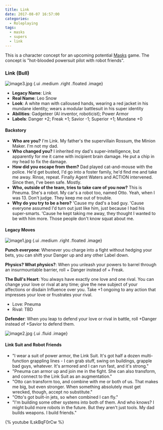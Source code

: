 ```yaml
---
title: Link
date: 2017-08-07 16:57:00
categories:
  - Roleplaying
tags:
  - masks
  - supers
  - link
---
```


This is a character concept for an upcoming potential [Masks](http://www.magpiegames.com/masks/) game.
The concept is "hot-blooded powersuit pilot with robot friends".

<!-- more -->

### Link (Bull)

![image3.jpg](/assets/rpg/link/image3.jpg) {.ui .medium .right .floated .image}

* **Legacy Name**: Link
* **Real Name**: Leo Snow
* **Look**: A white man with calloused hands, wearing a red jacket in his mundane identity; wears a modular battlesuit in his super identity
* **Abilities**: Gadgeteer (AI inventor, roboticist); Power Armor
* **Labels**: Danger +2; Freak +1; Savior -1; Superior +1; Mundane +0

#### Backstory

* **Who are you?** I'm Link. My father's the supervillain Rossum, the Minion Maker. I'm not my dad.
* **Who changed you?** I inherited my dad's super-intelligence, but apparently for me it came with incipient brain damage. He put a chip in my head to fix the damage.
* **How did you escape from them?** Dad played cat-and-mouse with the police. He'd get busted, I'd go into a foster family, he'd find me and take me away. Rinse, repeat. Finally Agent Waters and ACTION intervened. Since then, I've been safe. Mostly.
* **Who, outside of the team, tries to take care of you now?** This is Pneuma. She's a robot. My car's a robot too, named Otto. Yeah, when I was 13. Don't judge. They keep me out of trouble.
* **Why do you try to be a hero?** 'Cause my dad's a bad guy. 'Cause everyone assumed I'd turn out just like him, just because I had his super-smarts. 'Cause he kept taking me away, they thought I wanted to be with him more. Those people don't know squat about me.

#### Legacy Moves

![image1.jpg](/assets/rpg/link/image1.jpg) {.ui .medium .right .floated .image}

**Punch everyone**: Whenever you charge into a fight without hedging your bets, you can shift your Danger up and any other Label down.

**Physics? What physics?**: When you unleash your powers to barrel through an insurmountable barrier, roll + Danger instead of + Freak.

**The Bull's Heart**:
You always have exactly one love and one rival. You can change your love or rival at any time; give the new subject of your affections or disdain Influence over you. Take +1 ongoing to any action that impresses your love or frustrates your rival.

* Love: Pneuma
* Rival: TBD

**Defender**: When you leap to defend your love or rival in battle, roll +Danger instead of +Savior to defend them.

![image2.jpg](/assets/rpg/link/image2.jpg) {.ui .fluid .image}

#### Link Suit and Robot Friends

* "I wear a suit of power armor, the Link Suit. It's got half a dozen multi-function grappling lines - I can grab stuff, swing on buildings, grapple bad guys, whatever. It's armored and I can run fast, and it's strong."
* "Pneuma can armor up and join me in the fight. She can also transform, and connect to the Link Suit as an augmentation."
* "Otto can transform too, and combine with me or both of us. That makes me big, but even stronger. When something absolutely must get wrecked, though, accept no substitute."
* "Otto's got built-in jets, so when combined I can fly."
* "I'm building some other systems into both of them. And who knows? I might build more robots in the future. But they aren't just tools. My dad builds weapons. I build friends."

{% youtube ILskBqF0rCw %}
